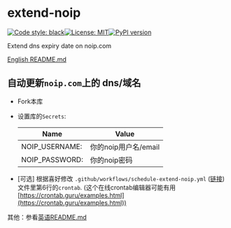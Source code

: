 # extend-noip
[![Code style: black](https://img.shields.io/badge/code%20style-black-000000.svg)](https://github.com/psf/black)[![License: MIT](https://img.shields.io/badge/License-MIT-yellow.svg)](https://opensource.org/licenses/MIT)[![PyPI version](https://badge.fury.io/py/extend-noip.svg)](https://badge.fury.io/py/extend-noip)

Extend dns expiry date on noip.com

[English README.md](https://github.com/ffreemt/extend-noip/blob/master/README.md)

## 自动更新`noip.com`上的 dns/域名

*   Fork本库
*   设置库的`Secrets`:

	|Name | Value |
	|--    | --    |
	|NOIP_USERNAME:| 你的noip用户名/email|
	|NOIP_PASSWORD:| 你的noip密码 |


*   [可选] 根据喜好修改 `.github/workflows/schedule-extend-noip.yml` ([链接](https://github.com/ffreemt/extend-noip/blob/master/.github/workflows/schedule-extend-noip.yml))文件里第6行的`crontab`. (这个在线crontab编辑器可能有用[https://crontab.guru/examples.html](https://crontab.guru/examples.html))

其他：参看[英语README.md](https://github.com/ffreemt/extend-noip/blob/master/README.md)